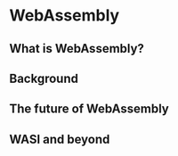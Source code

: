 # WebAssembly

## What is WebAssembly?

## Background

## The future of WebAssembly

## WASI and beyond

